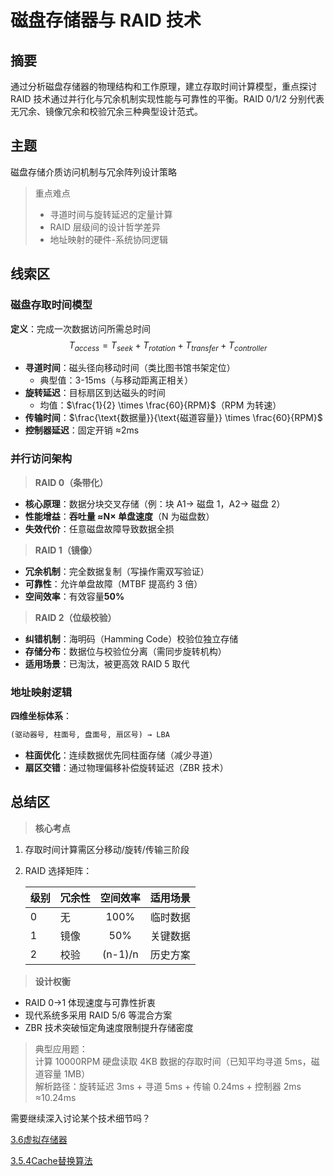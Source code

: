# 磁盘存储器与 RAID 技术

## 摘要

通过分析磁盘存储器的物理结构和工作原理，建立存取时间计算模型，重点探讨 RAID 技术通过并行化与冗余机制实现性能与可靠性的平衡。RAID 0/1/2 分别代表无冗余、镜像冗余和校验冗余三种典型设计范式。

## 主题

磁盘存储介质访问机制与冗余阵列设计策略

> 重点难点
>
> - 寻道时间与旋转延迟的定量计算
> - RAID 层级间的设计哲学差异
> - 地址映射的硬件-系统协同逻辑

## 线索区

### 磁盘存取时间模型

**定义**：完成一次数据访问所需总时间  
$$T_{access} = T_{seek} + T_{rotation} + T_{transfer} + T_{controller}$$

- **寻道时间**：磁头径向移动时间（类比图书馆书架定位）
  - 典型值：3-15ms（与移动距离正相关）
- **旋转延迟**：目标扇区到达磁头的时间
  - 均值：$\frac{1}{2} \times \frac{60}{RPM}$（RPM 为转速）
- **传输时间**：$\frac{\text{数据量}}{\text{磁道容量}} \times \frac{60}{RPM}$
- **控制器延迟**：固定开销 ≈2ms

### 并行访问架构

> **RAID 0（条带化）**

- **核心原理**：数据分块交叉存储（例：块 A1→ 磁盘 1，A2→ 磁盘 2）
- **性能增益**：**吞吐量 ≈N× 单盘速度**（N 为磁盘数）
- **失效代价**：任意磁盘故障导致数据全损

> **RAID 1（镜像）**

- **冗余机制**：完全数据复制（写操作需双写验证）
- **可靠性**：允许单盘故障（MTBF 提高约 3 倍）
- **空间效率**：有效容量**50%**

> **RAID 2（位级校验）**

- **纠错机制**：海明码（Hamming Code）校验位独立存储
- **存储分布**：数据位与校验位分离（需同步旋转机构）
- **适用场景**：已淘汰，被更高效 RAID 5 取代

### 地址映射逻辑

**四维坐标体系**：

```txt
(驱动器号, 柱面号, 盘面号, 扇区号) → LBA
```

- **柱面优化**：连续数据优先同柱面存储（减少寻道）
- **扇区交错**：通过物理偏移补偿旋转延迟（ZBR 技术）

## 总结区

> **核心考点**

1. 存取时间计算需区分移动/旋转/传输三阶段
2. RAID 选择矩阵：  
  
   | 级别 | 冗余性 | 空间效率 | 适用场景 |  
   |---|---|:---:|---|  
   | 0 | 无 | 100% | 临时数据 |  
   | 1 | 镜像 | 50% | 关键数据 |  
   | 2 | 校验 | (n-1)/n | 历史方案 |

> **设计权衡**

- RAID 0→1 体现速度与可靠性折衷
- 现代系统多采用 RAID 5/6 等混合方案
- ZBR 技术突破恒定角速度限制提升存储密度

> 典型应用题：  
> 计算 10000RPM 硬盘读取 4KB 数据的存取时间（已知平均寻道 5ms，磁道容量 1MB）  
> 解析路径：旋转延迟 3ms + 寻道 5ms + 传输 0.24ms + 控制器 2ms ≈10.24ms

需要继续深入讨论某个技术细节吗？


[3.6虚拟存储器](3.6虚拟存储器.md)

[3.5.4Cache替换算法](3.5.4Cache替换算法.md)
